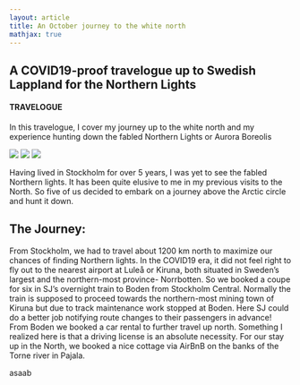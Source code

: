 ```yaml
---
layout: article
title: An October journey to the white north
mathjax: true
---
```

## A COVID19-proof travelogue up to Swedish Lappland for the Northern Lights

#### **TRAVELOGUE**
In this travelogue, I cover my journey up to the white north and my experience hunting down the fabled Northern Lights or Aurora Boreolis

<img class="image image--sm" src="https://raw.githubusercontent.com/visakhvkrishna/visakhvkrishna.github.io/main/_posts/image1.JPG"/>

<img class="image image--sm" src="https://raw.githubusercontent.com/visakhvkrishna/visakhvkrishna.github.io/main/docs/assets/images/image1.svg"/>

<img class="image image--sm" src="https://raw.githubusercontent.com/kitian616/jekyll-TeXt-theme/master/docs/assets/images/image.jpg"/>

Having lived in Stockholm for over 5 years, I was yet to see the fabled Northern lights. It has been quite elusive to me in my previous visits to the North. So five of us decided to embark on a journey above the Arctic circle and hunt it down.

## The Journey:
From Stockholm, we had to travel about 1200 km north to maximize our chances of finding Northern lights. In the COVID19 era, it did not feel right to fly out to the nearest airport at Luleå or Kiruna, both situated in Sweden’s largest and the northern-most province- Norrbotten. So we booked a coupe for six in SJ’s overnight train to Boden from Stockholm Central. Normally the train is supposed to proceed towards the northern-most mining town of Kiruna but due to track maintenance work stopped at Boden. Here SJ could do a better job notifying route changes to their passengers in advance! From Boden we booked a car rental to further travel up north. Something I realized here is that a driving license is an absolute necessity. For our stay up in the North, we booked a nice cottage via AirBnB on the banks of the Torne river in Pajala.

asaab
